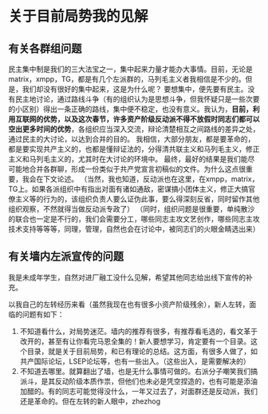 # 关于目前局势我的见解
## 有关各群组问题
民主集中制是我们的三大法宝之一，集中起来力量才能办大事情。目前，无论是matrix，xmpp，TG，都是有几个左派群的，马列毛主义者我相信是不少的。但是，我们却没有很好的集中起来，这是为什么呢？
要想集中，便先要有民主。没有民主地讨论，通过路线斗争（有的组织认为是思想斗争，但我怀疑只是一些次要的小区别）得出一条正确的路线，集中便不稳定，也没有意义。我认为，**目前，利用互联网的优势，以及这次春节，许多资产阶级反动派不得不放假时同志们都可以空出更多时间的优势**，各组织应当深入交流，辩论清楚相互之间路线的差异之处，通过民主的大讨论，以达到合并的目的。
我相信，大部分朋友，都是要革命的，都是要实现共产主义的，也都是懂辩证法的，分得清共联主义和马列毛主义，修正主义和马列毛主义的，尤其时在大讨论的环境中。
最终，最好的结果是我们能尽可能地合并各群聊，形成一份类似于共产党宣言初稿似的文件。为什么这点很重要，我会在下文论述。
（当然，我也知道，反动派也在这里，在xmpp，matrix，TG上。如果各派组织中有指出对面有诸如通敌，密谋搞小团体主义，修正大搞官僚主义等的行为的，该组织负责人要么证伪此事，要么得深刻反省，同时留作其他组织观察，不然就得当做反动派专政了）
（同时，组织问题是很重要，单纯散沙的联合也一定是不行的，我们会需要分工，哪些同志主攻文艺创作，哪些同志主攻技术支持等等等，同理，管理，自然也会在讨论中，被同志们的火眼金睛选出来）

## 有关墙内左派宣传的问题
我是未成年学生，自然对进厂融工没什么见解，希望其他同志给出线下宣传的补充。

以我自己的左转经历来看（虽然我现在也有很多小资产阶级残余），新人左转，面临的问题有如下：
1. 不知道看什么，对局势迷茫。墙内的推荐有很多，有推荐看毛选的，看文革于改开的，甚至有让你看完马恩全集的！新人要想学习，肯定要有一个目录。这个目录，就是关于目前局势，和已有理论的总结。这方面，有很多人做了，如共产国际论坛，LSEP论坛等，也有一些出入。（这些出入，是需要解决的）
2. 不知道去哪里。就算翻出了墙，也是无什么事情可做的。右派分子嘲笑我们搞派斗，是其反动阶级本质作祟，但他们也未必是凭空捏造的，也有可能是添油加醋的。有的同志可能觉得没什么，一年又过去了，对面群还是反动派，我们还是革命的。但在左转的新人眼中，zhezhog

<!--stackedit_data:
eyJoaXN0b3J5IjpbLTI4NDI1NzI5NywtOTc5NDU5MzU1XX0=
-->